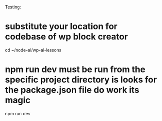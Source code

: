 Testing:
# substitute your location for codebase of wp block creator
cd ~/node-ai/wp-ai-lessons
# npm run dev must be run from the specific project directory is looks for the package.json file do work its magic
npm run dev


